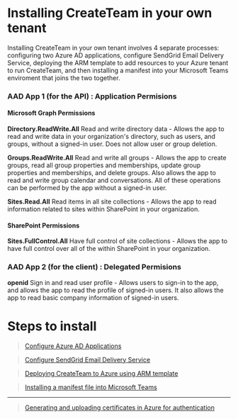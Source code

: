 # Installing CreateTeam in your own tenant

Installing CreateTeam in your own tenant involves 4 separate processes: configuring two Azure AD applications, configure SendGrid Email Delivery Service, deploying the ARM template to add resources to your Azure tenant to run CreateTeam, and then installing a manifest into your Microsoft Teams enviroment that joins the two together.

### AAD App 1 (for the API) : Application Permisions

#### Microsoft Graph Permissions

**Directory.ReadWrite.All** Read and write directory data - Allows the app to read and write data in your organization's directory, such as users, and groups, without a signed-in user. Does not allow user or group deletion.

**Groups.ReadWrite.All** Read and write all groups - Allows the app to create groups, read all group properties and memberships, update group properties and memberships, and delete groups. Also allows the app to read and write group calendar and conversations. All of these operations can be performed by the app without a signed-in user.

**Sites.Read.All** Read items in all site collections - Allows the app to read information related to sites within SharePoint in your organization.

#### SharePoint Permissions

**Sites.FullControl.All** Have full control of site collections - Allows the app to have full control over all of the within SharePoint in your organization.

### AAD App 2 (for the client) : Delegated Permisions

**openid** Sign in and read user profile - Allows users to sign-in to the app, and allows the app to read the profile of signed-in users. It also allows the app to read basic company information of signed-in users.

# Steps to install

>[Configure Azure AD Applications](RegisterApplicationAPI.md)

>[Configure SendGrid Email Delivery Service](sendGrid.md)

>[Deploying CreateTeam to Azure using ARM template](armDeploy.md)

>[Installing a manifest file into Microsoft Teams](manifestCreate.md)

---

>[Generating and uploading certificates in Azure for authentication](certificateGeneration.md)